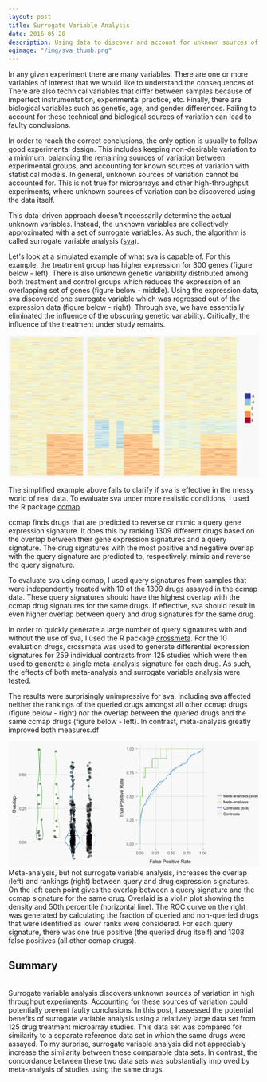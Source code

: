 ```yaml
---
layout: post
title: Surrogate Variable Analysis
date: 2016-05-28
description: Using data to discover and account for unknown sources of variation.
ogimage: "/img/sva_thumb.png"
---
```



In any given experiment there are many variables. There are one or more variables of interest that we would like to understand the consequences of. There are also technical variables that differ between samples because of imperfect instrumentation, experimental practice, etc. Finally, there are biological variables such as genetic, age, and gender differences. Failing to account for these technical and biological sources of variation can lead to faulty conclusions.

In order to reach the correct conclusions, the only option is usually to follow
good experimental design. This includes keeping non-desirable variation to a minimum, balancing the remaining sources of variation between experimental groups, and accounting for known sources of variation with statistical models. In general, unknown sources of variation cannot be accounted for. This is not true for microarrays and other high-throughput experiments, where unknown sources of variation can be discovered using the data itself.

This data-driven approach doesn't necessarily determine the actual unknown 
variables. Instead, the unknown variables are collectively approximated with a 
set of surrogate variables. As such, the algorithm is called surrogate variable 
analysis (<a href="http://journals.plos.org/plosgenetics/article?id=10.1371/journal.pgen.0030161" target="blank">sva</a>).

Let's look at a simulated example of what sva is capable of. For this example, the treatment group has higher expression for 300 genes (figure below - left). There is also unknown genetic variability distributed among both treatment and control groups which reduces the expression of an overlapping set of genes (figure below - middle). Using the expression data, sva discovered one surrogate variable which was regressed out of the expression data (figure below - right). Through sva, we have essentially eliminated the influence of the obscuring genetic variability. Critically, the influence of the treatment under study remains.

<img src="/img/heatmapsv_1400.png"
     class="ImageBorder ImageResponsive2" 
     alt="heatmapsv">

The simplified example above fails to clarify if sva is effective in the messy
world of real data. To evaluate sva under more realistic conditions, I used the R package <a href="https://github.com/alexvpickering/ccmap" target="blank">ccmap</a>.

ccmap finds drugs that are predicted to reverse or mimic a query gene expression signature. It does this by ranking 1309 different drugs based on the overlap between their gene expression signatures and a query signature. The drug signatures with the most positive and negative overlap with the query signature are predicted to, respectively, mimic and reverse the query signature.

To evaluate sva using ccmap, I used query signatures from samples that were
independently treated with 10 of the 1309 drugs assayed in the ccmap data. These query signatures should have the highest overlap with the ccmap drug signatures for the same drugs. If effective, sva should result in even higher overlap between query and drug signatures for the same drug.

In order to quickly generate a large number of query signatures with and without
the use of sva, I used the R package <a href="https://github.com/alexvpickering/crossmeta" target="blank">crossmeta</a>. For the 10 evaluation drugs, crossmeta was used to generate differential expression signatures for 259 individual contrasts from 125 studies which were then used to generate a single meta-analysis signature for each drug. As such, the effects of both meta-analysis and surrogate variable analysis were tested.

The results were surprisingly unimpressive for sva. Including sva affected neither the rankings of the queried drugs amongst all other ccmap drugs (figure below - right) nor the overlap between the queried drugs and the same ccmap drugs (figure below - left). In contrast, meta-analysis greatly improved both measures.df

<img src="/img/sva_2000.png" class="ImageBorder ImageResponsive2" alt="sva">
<div class="caption">Meta-analysis, but not surrogate variable analysis, increases the overlap (left) and rankings (right) between query and drug expression signatures. On the left each point gives the overlap between a query signature and the ccmap signature for the same drug. Overlaid is a violin plot showing the density and 50th percentile (horizontal line). The ROC curve on the right was generated by calculating the fraction of queried and non-queried drugs that were identified as lower ranks were considered. For each query signature, there was one true positive (the queried drug itself) and 1308 false positives (all other ccmap drugs).
</div>


Summary
-------
<br>
Surrogate variable analysis discovers unknown sources of variation in high throughput experiments. Accounting for these sources of variation could potentially prevent faulty conclusions. In this post, I assessed the potential benefits of surrogate variable analysis using a relatively large data set from 125 drug treatment microarray studies. This data set was compared for similarity to a separate reference data set in which the same drugs were assayed. To my surprise, surrogate variable analysis did not appreciably increase the similarity between these comparable data sets. In contrast, the concordance between these two data sets was substantially improved by meta-analysis of studies using the same drugs.
